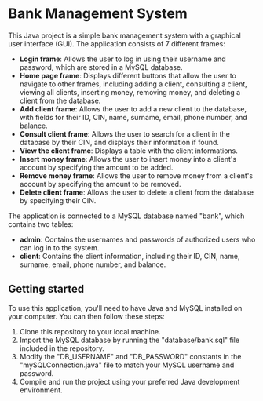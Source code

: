 # Bank Management System

This Java project is a simple bank management system with a graphical user interface (GUI). The application consists of 7 different frames:

- **Login frame**: Allows the user to log in using their username and password, which are stored in a MySQL database.
- **Home page frame**: Displays different buttons that allow the user to navigate to other frames, including adding a client, consulting a client, viewing all clients, inserting money, removing money, and deleting a client from the database.
- **Add client frame**: Allows the user to add a new client to the database, with fields for their ID, CIN, name, surname, email, phone number, and balance.
- **Consult client frame**: Allows the user to search for a client in the database by their CIN, and displays their information if found.
- **View the client frame**: Displays a table with the client informations.
- **Insert money frame**: Allows the user to insert money into a client's account by specifying  the amount to be added.
- **Remove money frame**: Allows the user to remove money from a client's account by specifying the amount to be removed.
- **Delete client frame**: Allows the user to delete a client from the database by specifying their CIN.

The application is connected to a MySQL database named "bank", which contains two tables:

- **admin**: Contains the usernames and passwords of authorized users who can log in to the system.
- **client**: Contains the client information, including their ID, CIN, name, surname, email, phone number, and balance.

## Getting started

To use this application, you'll need to have Java and MySQL installed on your computer. You can then follow these steps:

1. Clone this repository to your local machine.
2. Import the MySQL database by running the "database/bank.sql" file included in the repository.
3. Modify the "DB_USERNAME" and "DB_PASSWORD" constants in the "mySQLConnection.java" file to match your MySQL username and password.
4. Compile and run the project using your preferred Java development environment.
